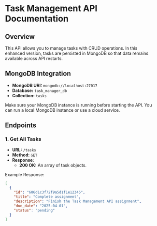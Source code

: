 # Task Management API Documentation

## Overview

This API allows you to manage tasks with CRUD operations. In this enhanced version, tasks are persisted in MongoDB so that data remains available across API restarts.

## MongoDB Integration

- **MongoDB URI:** `mongodb://localhost:27017`
- **Database:** `task_manager_db`
- **Collection:** `tasks`

Make sure your MongoDB instance is running before starting the API. You can run a local MongoDB instance or use a cloud service.

## Endpoints

### 1. Get All Tasks

- **URL:** `/tasks`
- **Method:** `GET`
- **Response:**
  - **200 OK:** An array of task objects.

Example Response:

```json
[
  {
    "id": "606d1c3f72f9a5d1f1e12345",
    "title": "Complete assignment",
    "description": "Finish the Task Management API assignment",
    "due_date": "2025-04-01",
    "status": "pending"
  }
]
```
